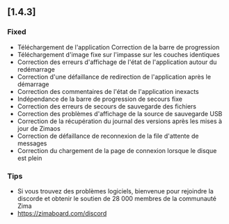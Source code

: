 ## [1.4.3]
### Fixed
- Téléchargement de l'application Correction de la barre de progression
- Téléchargement d'image fixe sur l'impasse sur les couches identiques
- Correction des erreurs d'affichage de l'état de l'application autour du redémarrage
- Correction d'une défaillance de redirection de l'application après le démarrage
- Correction des commentaires de l'état de l'application inexacts
- Indépendance de la barre de progression de secours fixe
- Correction des erreurs de secours de sauvegarde des fichiers
- Correction des problèmes d'affichage de la source de sauvegarde USB
- Correction de la récupération du journal des versions après les mises à jour de Zimaos
- Correction de défaillance de reconnexion de la file d'attente de messages
- Correction du chargement de la page de connexion lorsque le disque est plein
### Tips
- Si vous trouvez des problèmes logiciels, bienvenue pour rejoindre la discorde et obtenir le soutien de 28 000 membres de la communauté Zima
- <a href = "https://zimaboard.com/discord" target = "_ blanc" style = "Color: Blue"> https://zimaboard.com/discord </a>
